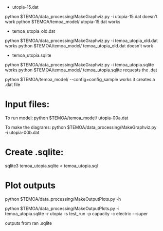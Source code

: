 
* utopia-15.dat

python $TEMOA/data_processing/MakeGraphviz.py -i utopia-15.dat
doesn't work
python $TEMOA/temoa_model/ utopia-15.dat
works

* temoa_utopia_old.dat

python $TEMOA/data_processing/MakeGraphviz.py -i temoa_utopia_old.dat
works
python $TEMOA/temoa_model/ temoa_utopia_old.dat
doesn't work

* temoa_utopia.sqlite

python $TEMOA/data_processing/MakeGraphviz.py -i temoa_utopia.sqlite
works
python $TEMOA/temoa_model/ temoa_utopia.sqlite
requests the .dat

python $TEMOA/temoa_model/ --config=config_sample
works
it creates a .dat file

# Input files:

To run model:
python $TEMOA/temoa_model/ utopia-00a.dat

To make the diagrams:
python $TEMOA/data_processing/MakeGraphviz.py -i utopia-00b.dat

# Create .sqlite:

sqlite3 temoa_utopia.sqlite < temoa_utopia.sql

# Plot outputs

python $TEMOA/data_processing/MakeOutputPlots.py -h

python $TEMOA/data_processing/MakeOutputPlots.py -i temoa_utopia.sqlite -r utopia -s test_run -p capacity -c electric --super

outputs from ran .sqlite